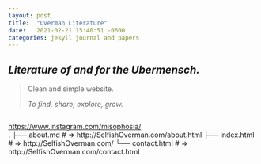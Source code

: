 ```yaml
---
layout: post
title:  "Overman Literature"
date:   2021-02-21 15:40:51 -0600
categories: jekyll journal and papers
---
```


<!-- wp:heading -->
<h2><em>Literature of and for the Ubermensch. </em></h2>
<!-- /wp:heading -->

<!-- wp:quote -->
<blockquote class="wp-block-quote"><p>Clean and simple website. </p><cite>To find, share, explore, grow.</cite></blockquote>
<!-- /wp:quote -->

<!-- wp:image {"id":89,"sizeSlug":"large","linkDestination":"none"} -->
<figure class="wp-block-image size-large"><img src="https://selfishoverman.files.wordpress.com/2021/02/article-2490051-193bd36d00000578-21_964x954-2.jpg?w=964" alt="" class="wp-image-89"/></figure>
<!-- /wp:image -->

<!-- wp:a8c/blog-posts {"className":"is-style-borders","excerptLength":16,"showCaption":true,"imageShape":"uncropped","showAvatar":false,"mediaPosition":"behind","specificPosts":["102"],"typeScale":2,"imageScale":1,"sectionHeader":"Recent Posts:","specificMode":true,"textColor":"primary","postType":["post","page"],"align":"wide"} /-->

<!-- wp:jetpack/instagram-gallery {"accessToken":"25999983","instagramUser":"misophosia"} -->
<div class="wp-block-jetpack-instagram-gallery"><a href="https://www.instagram.com/misophosia/" rel="noopener noreferrer" target="_blank">https://www.instagram.com/misophosia/</a></div>
<!-- /wp:jetpack/instagram-gallery -->

<!-- wp:buttons -->
<div class="wp-block-buttons"><!-- wp:button -->
<div class="wp-block-button"><a class="wp-block-button__link"></a></div>
<!-- /wp:button --></div>
<!-- /wp:buttons -->
.
├── about.md    # => http://SelfishOverman.com/about.html
├── index.html    # => http://SelfishOverman.com/
└── contact.html  # => http://SelfishOverman.com/contact.html



[jekyll-docs]: https://jekyllrb.com/docs/home
[jekyll-gh]:   https://github.com/jekyll/jekyll
[jekyll-talk]: https://talk.jekyllrb.com/

